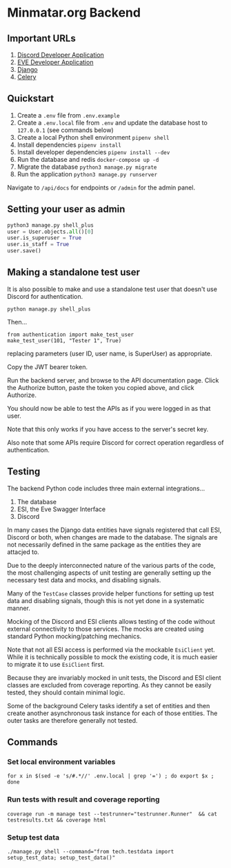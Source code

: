 # Minmatar.org Backend

## Important URLs
1. [Discord Developer Application](https://discord.com/developers/applications)
1. [EVE Developer Application](https://developers.eveonline.com/)
1. [Django](https://www.djangoproject.com/)
1. [Celery](https://docs.celeryq.dev/en/stable/getting-started/introduction.html)


## Quickstart
1. Create a `.env` file from `.env.example`
1. Create a `.env.local` file from `.env` and update the database host to `127.0.0.1` (see commands below)
1. Create a local Python shell environment `pipenv shell`
1. Install dependencies `pipenv install`
1. Install developer dependencies `pipenv install --dev`
1. Run the database and redis `docker-compose up -d`
1. Migrate the database `python3 manage.py migrate`
1. Run the application `python3 manage.py runserver`

Navigate to `/api/docs` for endpoints or `/admin` for the admin panel.

## Setting your user as admin
```python
python3 manage.py shell_plus
user = User.objects.all()[0]
user.is_superuser = True
user.is_staff = True
user.save()
```

## Making a standalone test user
It is also possible to make and use a standalone test
user that doesn't use Discord for authentication.

```
python manage.py shell_plus
```
Then...
```
from authentication import make_test_user
make_test_user(101, "Tester 1", True)
```
replacing parameters (user ID, user name, is SuperUser) as appropriate.

Copy the JWT bearer token.

Run the backend server, and browse to the API documentation page. Click the Authorize button,
paste the token you copied above, and click Authorize.

You should now be able to test the APIs as if you were logged in as that user.

Note that this only works if you have access to the server's secret key.

Also note that some APIs require Discord for correct operation regardless of authentication.

## Testing
The backend Python code includes three main external integrations...

1. The database
2. ESI, the Eve Swagger Interface 
3. Discord

In many cases the Django data entities have signals registered that call ESI, Discord or both, 
when changes are made to the database. The signals are not necessarily defined in the same 
package as the entities they are attacjed to.

Due to the deeply interconnected nature of the various parts of the code, the most challenging
aspects of unit testing are generally setting up the necessary test data and mocks, and disabling
signals.

Many of the `TestCase` classes provide helper functions for setting up test data and disabling signals, 
though this is not yet done in a systematic manner.

Mocking of the Discord and ESI clients allows testing of the code without external connectivity to those services. 
The mocks are created using standard Python mocking/patching mechanics.

Note that not all ESI access is performed via the mockable `EsiClient` yet. 
While it is technically possible to mock the existing code, it is much easier to migrate it to use `EsiClient` first.

Because they are invariably mocked in unit tests, the Discord and ESI
client classes are excluded from coverage reporting. 
As they cannot be easily tested, they should contain minimal logic.

Some of the background Celery tasks identify a set of entities and then create another asynchronous task instance for each
of those entities. The outer tasks are therefore generally not tested.


## Commands
### Set local environment variables
```for x in $(sed -e 's/#.*//' .env.local | grep '=') ; do export $x ; done``` 

### Run tests with result and coverage reporting
```
coverage run -m manage test --testrunner="testrunner.Runner"  && cat testresults.txt && coverage html
```

### Setup test data
```
./manage.py shell --command="from tech.testdata import setup_test_data; setup_test_data()"
```